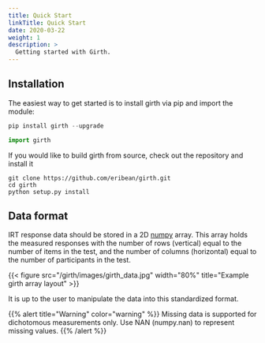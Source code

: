 ```yaml
---
title: Quick Start
linkTitle: Quick Start
date: 2020-03-22
weight: 1
description: >
  Getting started with Girth.
---
```


## Installation

The easiest way to get started is to install girth via pip and import the module:

```python
pip install girth --upgrade
```

```python
import girth
```

If you would like to build girth from source, check out the repository and install it

```
git clone https://github.com/eribean/girth.git
cd girth
python setup.py install
```

## Data format

IRT response data should be stored in a 2D [numpy](https://numpy.org/) array.  This array holds the measured responses with the number of rows (vertical) equal to the number of items in the test, and the number of columns (horizontal) equal to the number of participants in the test.

{{< figure src="/girth/images/girth_data.jpg" width="80%" title="Example girth array layout" >}}

It is up to the user to manipulate the data into this standardized format.

{{% alert title="Warning" color="warning" %}}
Missing data is supported for dichotomous measurements only.
Use NAN (numpy.nan) to represent missing values.
{{% /alert %}}

